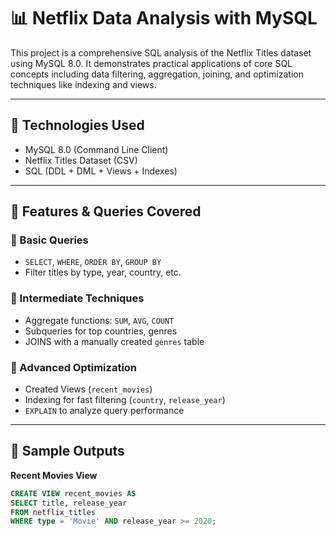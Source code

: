 # 📊 Netflix Data Analysis with MySQL

This project is a comprehensive SQL analysis of the Netflix Titles dataset using MySQL 8.0. It demonstrates practical applications of core SQL concepts including data filtering, aggregation, joining, and optimization techniques like indexing and views.

---

## 🔧 Technologies Used

- MySQL 8.0 (Command Line Client)
- Netflix Titles Dataset (CSV)
- SQL (DDL + DML + Views + Indexes)

---

## 📂 Features & Queries Covered

### 🔹 Basic Queries
- `SELECT`, `WHERE`, `ORDER BY`, `GROUP BY`
- Filter titles by type, year, country, etc.

### 🔹 Intermediate Techniques
- Aggregate functions: `SUM`, `AVG`, `COUNT`
- Subqueries for top countries, genres
- JOINS with a manually created `genres` table

### 🔹 Advanced Optimization
- Created Views (`recent_movies`)
- Indexing for fast filtering (`country`, `release_year`)
- `EXPLAIN` to analyze query performance

---

## 📁 Sample Outputs

**Recent Movies View**
```sql
CREATE VIEW recent_movies AS
SELECT title, release_year
FROM netflix_titles
WHERE type = 'Movie' AND release_year >= 2020;
